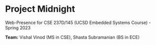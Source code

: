 # Project Midnight
Web-Presence for CSE 237D/145 (UCSD Embedded Systems Course) - Spring 2023 

**Team:** Vishal Vinod (MS in CSE), Shasta Subramanian (BS in ECE)
